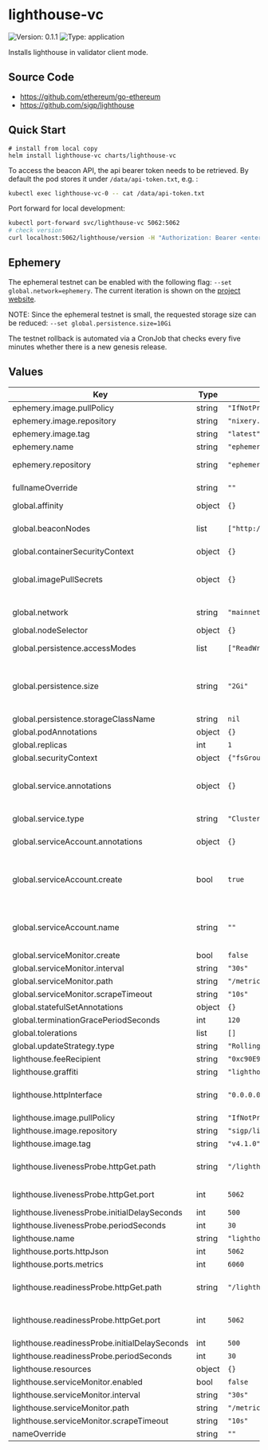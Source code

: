 # lighthouse-vc

![Version: 0.1.1](https://img.shields.io/badge/Version-0.1.1-informational?style=flat-square) ![Type: application](https://img.shields.io/badge/Type-application-informational?style=flat-square)

Installs lighthouse in validator client mode.

## Source Code

* <https://github.com/ethereum/go-ethereum>
* <https://github.com/sigp/lighthouse>

## Quick Start

```shell
# install from local copy
helm install lighthouse-vc charts/lighthouse-vc
```

To access the beacon API, the api bearer token needs to be retrieved. By default the pod stores it under `/data/api-token.txt`, e.g. :

```bash
kubectl exec lighthouse-vc-0 -- cat /data/api-token.txt
```

Port forward for local development:

```bash
kubectl port-forward svc/lighthouse-vc 5062:5062
# check version
curl localhost:5062/lighthouse/version -H "Authorization: Bearer <enter-bearer-token-here>"
```

## Ephemery

The ephemeral testnet can be enabled with the following flag: `--set global.network=ephemery`.
The current iteration is shown on the [project website](https://ephemery.dev/).

NOTE: Since the ephemeral testnet is small, the requested storage size can be reduced: `--set global.persistence.size=10Gi`

The testnet rollback is automated via a CronJob that checks every five minutes whether there is a new genesis release.

## Values

| Key | Type | Default | Description |
|-----|------|---------|-------------|
| ephemery.image.pullPolicy | string | `"IfNotPresent"` | Container pull policy |
| ephemery.image.repository | string | `"nixery.dev/shell/gnutar/gzip/curl/jq/kubectl/gawk"` | Nixery.dev image |
| ephemery.image.tag | string | `"latest"` | Image tag |
| ephemery.name | string | `"ephemery-init"` | Name of the ephemery container |
| ephemery.repository | string | `"ephemery-testnet/ephemery-genesis"` | Specify ephemery github repository |
| fullnameOverride | string | `""` | Overrides the chart's computed fullname |
| global.affinity | object | `{}` |  |
| global.beaconNodes | list | `["http://geth-lighthouse-node:5052"]` | List of Consenus Client (Beacon Nodes) endpoints available within cluster |
| global.containerSecurityContext | object | `{}` |  |
| global.imagePullSecrets | object | `{}` | A list of pull secrets is used when credentials are needed to access a container registry with username and password. |
| global.network | string | `"mainnet"` | Ethereum default network. Example: mainnet, goerli, ephemery |
| global.nodeSelector | object | `{}` |  |
| global.persistence.accessModes | list | `["ReadWriteOnce"]` | Access mode for the volume claim template |
| global.persistence.size | string | `"2Gi"` | Requested size for volume claim template. When using OpenEBS Local PV Device this ensures that a block device with sufficient storage is selected. |
| global.persistence.storageClassName | string | `nil` | Use a specific storage class. |
| global.podAnnotations | object | `{}` |  |
| global.replicas | int | `1` | Replicas |
| global.securityContext | object | `{"fsGroup":1001,"runAsGroup":1001,"runAsNonRoot":true,"runAsUser":1001}` | Security Context |
| global.service.annotations | object | `{}` | Service annotations, e.g. for metallb: metallb.universe.tf/loadBalancerIPs: 10.1.2.3 |
| global.service.type | string | `"ClusterIP"` | Service type, ClusterIP or LoadBalancer |
| global.serviceAccount.annotations | object | `{}` | Annotations to add to the service account |
| global.serviceAccount.create | bool | `true` | Enable service account (Note: Service Account will only be automatically created if `global.serviceAccount.name` is not set) |
| global.serviceAccount.name | string | `""` | Name of an already existing service account. Setting this value disables the automatic service account creation |
| global.serviceMonitor.create | bool | `false` |  |
| global.serviceMonitor.interval | string | `"30s"` |  |
| global.serviceMonitor.path | string | `"/metrics"` |  |
| global.serviceMonitor.scrapeTimeout | string | `"10s"` |  |
| global.statefulSetAnnotations | object | `{}` |  |
| global.terminationGracePeriodSeconds | int | `120` |  |
| global.tolerations | list | `[]` |  |
| global.updateStrategy.type | string | `"RollingUpdate"` | Update stategy type |
| lighthouse.feeRecipient | string | `"0xc90E920F4DCfd4954230edCaB168D0C5B9561e03"` |  |
| lighthouse.graffiti | string | `"lighthouse"` |  |
| lighthouse.httpInterface | string | `"0.0.0.0"` | Specify the listen address of the lighthouse REST API server for the consensus client. |
| lighthouse.image.pullPolicy | string | `"IfNotPresent"` |  |
| lighthouse.image.repository | string | `"sigp/lighthouse"` | Container image repository |
| lighthouse.image.tag | string | `"v4.1.0"` | Image tag |
| lighthouse.livenessProbe.httpGet.path | string | `"/lighthouse/auth"` | Path for [VC endpoints](https://lighthouse-book.sigmaprime.io/api-vc-endpoints.html) NOTE: for /lighthouse/health the api token is required. |
| lighthouse.livenessProbe.httpGet.port | int | `5062` | Liveness probe http port, default is the lighthouse httpRest port. |
| lighthouse.livenessProbe.initialDelaySeconds | int | `500` |  |
| lighthouse.livenessProbe.periodSeconds | int | `30` |  |
| lighthouse.name | string | `"lighthouse"` | Name of the container |
| lighthouse.ports.httpJson | int | `5062` | [Validator Client API](https://lighthouse-book.sigmaprime.io/api-vc.html) port |
| lighthouse.ports.metrics | int | `6060` | Metrics ports |
| lighthouse.readinessProbe.httpGet.path | string | `"/lighthouse/auth"` | Path for [VC endpoints](https://lighthouse-book.sigmaprime.io/api-vc-endpoints.html) NOTE: for /lighthouse/health the api token is required. |
| lighthouse.readinessProbe.httpGet.port | int | `5062` | Readiness probe tcpSocket port, default is the lighthouse httpRest port. |
| lighthouse.readinessProbe.initialDelaySeconds | int | `500` |  |
| lighthouse.readinessProbe.periodSeconds | int | `30` |  |
| lighthouse.resources | object | `{}` | Resource requests and limits |
| lighthouse.serviceMonitor.enabled | bool | `false` |  |
| lighthouse.serviceMonitor.interval | string | `"30s"` |  |
| lighthouse.serviceMonitor.path | string | `"/metrics"` |  |
| lighthouse.serviceMonitor.scrapeTimeout | string | `"10s"` |  |
| nameOverride | string | `""` | Overrides the chart's name |